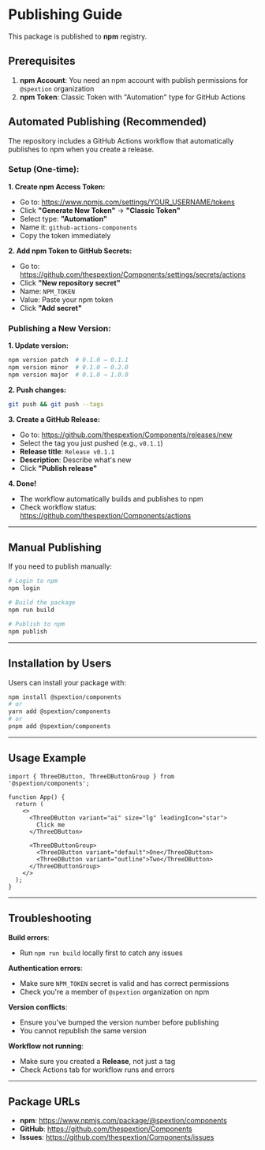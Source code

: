# Publishing Guide

This package is published to **npm** registry.

## Prerequisites

1. **npm Account**: You need an npm account with publish permissions for `@spextion` organization
2. **npm Token**: Classic Token with "Automation" type for GitHub Actions

## Automated Publishing (Recommended)

The repository includes a GitHub Actions workflow that automatically publishes to npm when you create a release.

### Setup (One-time):

**1. Create npm Access Token:**
   - Go to: https://www.npmjs.com/settings/YOUR_USERNAME/tokens
   - Click **"Generate New Token"** → **"Classic Token"**
   - Select type: **"Automation"**
   - Name it: `github-actions-components`
   - Copy the token immediately

**2. Add npm Token to GitHub Secrets:**
   - Go to: https://github.com/thespextion/Components/settings/secrets/actions
   - Click **"New repository secret"**
   - Name: `NPM_TOKEN`
   - Value: Paste your npm token
   - Click **"Add secret"**

### Publishing a New Version:

**1. Update version:**
```bash
npm version patch  # 0.1.0 → 0.1.1
npm version minor  # 0.1.0 → 0.2.0
npm version major  # 0.1.0 → 1.0.0
```

**2. Push changes:**
```bash
git push && git push --tags
```

**3. Create a GitHub Release:**
   - Go to: https://github.com/thespextion/Components/releases/new
   - Select the tag you just pushed (e.g., `v0.1.1`)
   - **Release title**: `Release v0.1.1`
   - **Description**: Describe what's new
   - Click **"Publish release"**

**4. Done!**
   - The workflow automatically builds and publishes to npm
   - Check workflow status: https://github.com/thespextion/Components/actions

---

## Manual Publishing

If you need to publish manually:

```bash
# Login to npm
npm login

# Build the package
npm run build

# Publish to npm
npm publish
```

---

## Installation by Users

Users can install your package with:

```bash
npm install @spextion/components
# or
yarn add @spextion/components
# or
pnpm add @spextion/components
```

---

## Usage Example

```tsx
import { ThreeDButton, ThreeDButtonGroup } from '@spextion/components';

function App() {
  return (
    <>
      <ThreeDButton variant="ai" size="lg" leadingIcon="star">
        Click me
      </ThreeDButton>

      <ThreeDButtonGroup>
        <ThreeDButton variant="default">One</ThreeDButton>
        <ThreeDButton variant="outline">Two</ThreeDButton>
      </ThreeDButtonGroup>
    </>
  );
}
```

---

## Troubleshooting

**Build errors**:
- Run `npm run build` locally first to catch any issues

**Authentication errors**:
- Make sure `NPM_TOKEN` secret is valid and has correct permissions
- Check you're a member of `@spextion` organization on npm

**Version conflicts**:
- Ensure you've bumped the version number before publishing
- You cannot republish the same version

**Workflow not running**:
- Make sure you created a **Release**, not just a tag
- Check Actions tab for workflow runs and errors

---

## Package URLs

- **npm**: https://www.npmjs.com/package/@spextion/components
- **GitHub**: https://github.com/thespextion/Components
- **Issues**: https://github.com/thespextion/Components/issues

